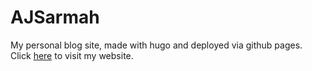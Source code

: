 # AJSarmah
My personal blog site, made with hugo and deployed via github pages.  
Click [here](https://amlanjsarmah.github.io/AJSarmah/) to visit my website.
